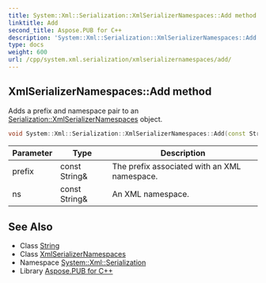 ```yaml
---
title: System::Xml::Serialization::XmlSerializerNamespaces::Add method
linktitle: Add
second_title: Aspose.PUB for C++
description: 'System::Xml::Serialization::XmlSerializerNamespaces::Add method. Adds a prefix and namespace pair to an Serialization::XmlSerializerNamespaces object in C++.'
type: docs
weight: 600
url: /cpp/system.xml.serialization/xmlserializernamespaces/add/
---
```

## XmlSerializerNamespaces::Add method


Adds a prefix and namespace pair to an [Serialization::XmlSerializerNamespaces](../) object.

```cpp
void System::Xml::Serialization::XmlSerializerNamespaces::Add(const String &prefix, const String &ns)
```


| Parameter | Type | Description |
| --- | --- | --- |
| prefix | const String\& | The prefix associated with an XML namespace. |
| ns | const String\& | An XML namespace. |

## See Also

* Class [String](../../../system/string/)
* Class [XmlSerializerNamespaces](../)
* Namespace [System::Xml::Serialization](../../)
* Library [Aspose.PUB for C++](../../../)
